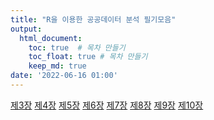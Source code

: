 ```yaml
---
title: "R을 이용한 공공데이터 분석 필기모음"
output:
  html_document:
    toc: true  # 목차 만들기
    toc_float: true # 목차 만들기
    keep_md: true
date: '2022-06-16 01:00'
---
```


[제3장](https://sallyzmk.github.io/2022/06/20/R_3/)
[제4장](https://sallyzmk.github.io/2022/06/20/R_4/)
[제5장]()
[제6장](https://sallyzmk.github.io/2022/06/21/R_6/)
[제7장](https://sallyzmk.github.io/2022/06/22/R_7/)
[제8장](https://sallyzmk.github.io/2022/06/22/R_8/)
[제9장](https://sallyzmk.github.io/2022/06/23/R_9/)
[제10장]()
